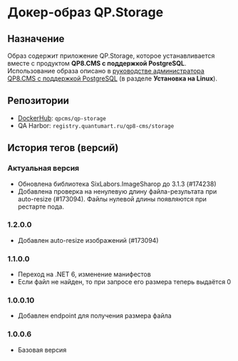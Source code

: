 # Докер-образ QP.Storage

## Назначение

Образ содержит приложение QP.Storage, которое устанавливается вместе с продуктом **QP8.CMS c поддержкой PostgreSQL**. Использование образа описано в [руководстве администратора QP8.CMS c поддержкой PostgreSQL](https://storage.qp.qsupport.ru/qa_official_site/images/downloads/qp8-pg-admin-man.pdf) (в разделе **Установка на Linux**).

## Репозитории

* [DockerHub](https://hub.docker.com/r/qpcms/qp-storage/tags): `qpcms/qp-storage`
* QA Harbor: `registry.quantumart.ru/qp8-cms/storage`

## История тегов (версий)

### Актуальная версия

* Обновлена библиотека SixLabors.ImageSharop до 3.1.3 (#174238)
* Добавлена проверка на ненулевую длину файла-результата при auto-resize (#173094). Файлы нулевой длины появляются при рестарте пода.

### 1.2.0.0

* Добавлен auto-resize изображений (#173094)

### 1.1.0.0

* Переход на .NET 6, изменение манифестов
* Если файл не найден, то при запросе его размера теперь выдаётся 0

### 1.0.0.10

* Добавлен endpoint для получения размера файла

### 1.0.0.6

* Базовая версия
